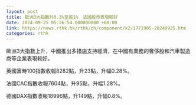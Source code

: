 ```yaml
---
layout: post
title: 歐洲3大指數升0.3%至逾1%　法國股市表現較好
date: 2024-09-25 05:26:54.000000000 +08:00
link: https://news.rthk.hk/rthk/ch/component/k2/1771905-20240925.htm
categories: rthk
---
```


歐洲3大指數上升，中國推出多措施支持經濟，在中國有業務的奢侈股和汽車製造商等企業表現較好。

英國富時100指數收報8282點，升23點，升幅0.28%。

法國CAC指數收報7604點，升95點，升幅1.28%。

德國DAX指數收報18996點，升149點，升幅0.8%。
